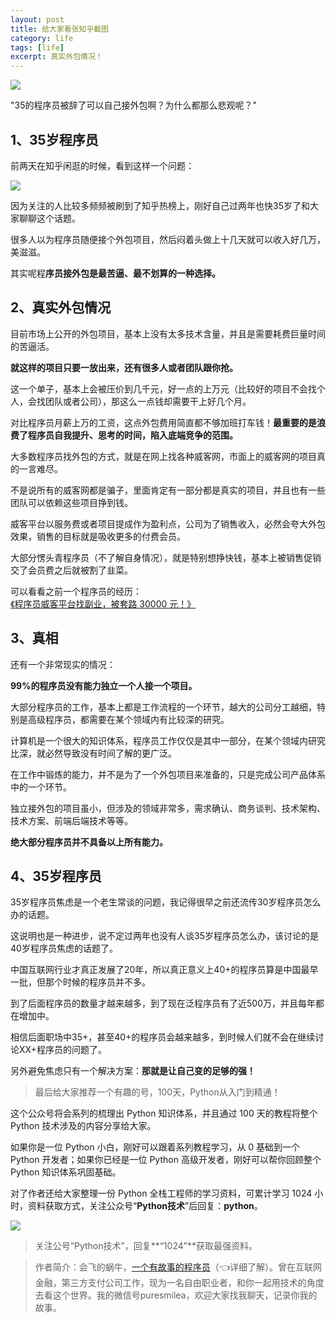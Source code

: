 ```yaml
---
layout: post
title: 给大家看张知乎截图
category: life
tags: [life]
excerpt: 真实外包情况！
---
```


![](http://favorites.ren/assets/images/2020/it/zhihu/zhihu01.jpg) 

"35的程序员被辞了可以自己接外包啊？为什么都那么悲观呢？"

## 1、35岁程序员

前两天在知乎闲逛的时候，看到这样一个问题：

![](http://favorites.ren/assets/images/2020/it/zhihu/zhihu02.jpg) 

因为关注的人比较多频频被刷到了知乎热榜上，刚好自己过两年也快35岁了和大家聊聊这个话题。

很多人以为程序员随便接个外包项目，然后闷着头做上十几天就可以收入好几万，美滋滋。

其实呢程**序员接外包是最苦逼、最不划算的一种选择。**

## 2、真实外包情况

目前市场上公开的外包项目，基本上没有太多技术含量，并且是需要耗费巨量时间的苦逼活。

**就这样的项目只要一放出来，还有很多人或者团队跟你抢。**

这一个单子，基本上会被压价到几千元，好一点的上万元（比较好的项目不会找个人，会找团队或者公司），那这么一点钱却需要干上好几个月。

对比程序员月薪上万的工资，这点外包费用简直都不够加班打车钱！**最重要的是浪费了程序员自我提升、思考的时间，陷入底端竞争的范围。**

大多数程序员找外包的方式，就是在网上找各种威客网，市面上的威客网的项目真的一言难尽。

不是说所有的威客网都是骗子，里面肯定有一部分都是真实的项目，并且也有一些团队可以依赖这些项目挣到钱。

威客平台以服务费或者项目提成作为盈利点，公司为了销售收入，必然会夸大外包效果，销售的目标就是吸收更多的付费会员。

大部分愣头青程序员（不了解自身情况），就是特别想挣快钱，基本上被销售促销交了会员费之后就被割了韭菜。

可以看看之前一个程序员的经历：[《程序员威客平台找副业，被套路 30000 元！》](https://mp.weixin.qq.com/s/DYvD72QEFL-MHXphfS-jTw)

## 3、真相

还有一个非常现实的情况：

**99%的程序员没有能力独立一个人接一个项目。**

大部分程序员的工作，基本上都是工作流程的一个环节，越大的公司分工越细，特别是高级程序员，都需要在某个领域内有比较深的研究。

计算机是一个很大的知识体系，程序员工作仅仅是其中一部分，在某个领域内研究比深，就必然导致没有时间了解的更广泛。

在工作中锻炼的能力，并不是为了一个外包项目来准备的，只是完成公司产品体系中的一个环节。

独立接外包的项目虽小，但涉及的领域非常多，需求确认、商务谈判、技术架构、技术方案、前端后端技术等等。

**绝大部分程序员并不具备以上所有能力。**

## 4、35岁程序员

35岁程序员焦虑是一个老生常谈的问题，我记得很早之前还流传30岁程序员怎么办的话题。

这说明也是一种进步，说不定过两年也没有人谈35岁程序员怎么办，该讨论的是40岁程序员焦虑的话题了。

中国互联网行业才真正发展了20年，所以真正意义上40+的程序员算是中国最早一批，但那个时候的程序员并不多。

到了后面程序员的数量才越来越多，到了现在泛程序员有了近500万，并且每年都在增加中。

相信后面职场中35+，甚至40+的程序员会越来越多，到时候人们就不会在继续讨论XX+程序员的问题了。

另外避免焦虑只有一个解决方案：**那就是让自己变的足够的强！**

>最后给大家推荐一个有趣的号，100天，Python从入门到精通！

这个公众号将会系列的梳理出 Python 知识体系，并且通过 100 天的教程将整个 Python 技术涉及的内容分享给大家。

如果你是一位 Python 小白，刚好可以跟着系列教程学习，从 0 基础到一个 Python 开发者；如果你已经是一位 Python 高级开发者，刚好可以帮你回顾整个 Python 知识体系巩固基础。 

对了作者还给大家整理一份 Python 全栈工程师的学习资料，可累计学习 1024 小时，资料获取方式，关注公众号“**Python技术**”后回复：**python**。

![](http://favorites.ren/assets/images/2020/it/zhihu/zhihu03.jpg) 

>关注公号“Python技术”，回复**“1024”**获取最强资料。

>作者简介：会飞的蜗牛，[一个有故事的程序员](https://mp.weixin.qq.com/s/bPk_-DcGF_7lTDoR1pKqVg)（👈详细了解）。曾在互联网金融，第三方支付公司工作，现为一名自由职业者，和你一起用技术的角度去看这个世界。我的微信号puresmilea，欢迎大家找我聊天，记录你我的故事。
